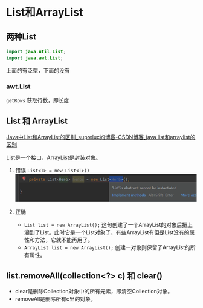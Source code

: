 # List和ArrayList

## 两种List
```java
import java.util.List;
import java.awt.List;
```

上面的有泛型，下面的没有

### awt.List
`getRows` 获取行数，即长度

## List 和 ArrayList
[Java中List和ArrayList的区别_supreluc的博客-CSDN博客_java list和arraylist的区别](https://blog.csdn.net/weixin_45687036/article/details/123118857)

List是一个接口，ArrayList是封装对象。

1. 错误
`List<T> = new List<T>()`
![](2022-11-05-03-37-16.png)

2. 正确
   * `List list = new ArrayList();` 这句创建了一个ArrayList的对象后把上溯到了List。此时它是一个List对象了，有些ArrayList有但是List没有的属性和方法，它就不能再用了。
   * `ArrayList list = new ArrayList();` 创建一对象则保留了ArrayList的所有属性。

## list.removeAll(collection<?> c) 和 clear()
* clear是删除Collection对象中的所有元素，即清空Collection对象。
* removeAll是删除所有c里的对象。
